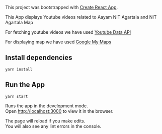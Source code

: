 This project was bootstrapped with [Create React App](https://github.com/facebook/create-react-app).

This App displays Youtube videos related to Aayam NIT Agartala and NIT Agartala Map 

For fetching youtube videos we have used [Youtube Data API](https://developers.google.com/youtube/v3)

For displaying map we have used [Google My Maps](https://www.google.com/mymaps)



## Install dependencies

`yarn install`

## Run the App

`yarn start`

Runs the app in the development mode.<br />
Open [http://localhost:3000](http://localhost:3000) to view it in the browser.

The page will reload if you make edits.<br />
You will also see any lint errors in the console.



